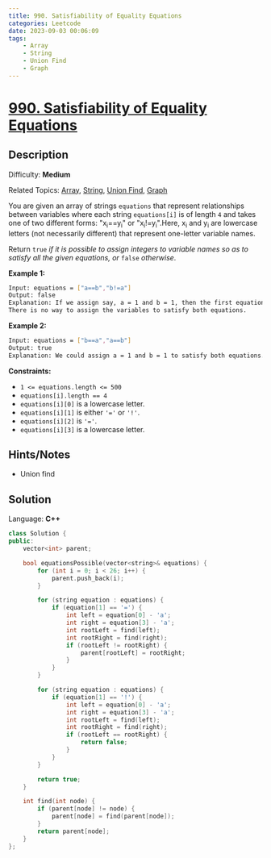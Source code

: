 ```yaml
---
title: 990. Satisfiability of Equality Equations
categories: Leetcode
date: 2023-09-03 00:06:09
tags:
    - Array
    - String
    - Union Find
    - Graph
---
```


# [990\. Satisfiability of Equality Equations](https://leetcode.com/problems/satisfiability-of-equality-equations/)

## Description

Difficulty: **Medium**

Related Topics: [Array](https://leetcode.com/tag/https://leetcode.com/tag/array//), [String](https://leetcode.com/tag/https://leetcode.com/tag/string//), [Union Find](https://leetcode.com/tag/https://leetcode.com/tag/union-find//), [Graph](https://leetcode.com/tag/https://leetcode.com/tag/graph//)

You are given an array of strings `equations` that represent relationships between variables where each string `equations[i]` is of length `4` and takes one of two different forms: "x<sub>i</sub>==y<sub>i</sub>" or "x<sub>i</sub>!=y<sub>i</sub>".Here, x<sub>i</sub> and y<sub>i</sub> are lowercase letters (not necessarily different) that represent one-letter variable names.

Return `true` _if it is possible to assign integers to variable names so as to satisfy all the given equations, or_ `false` _otherwise_.

**Example 1:**

```bash
Input: equations = ["a==b","b!=a"]
Output: false
Explanation: If we assign say, a = 1 and b = 1, then the first equation is satisfied, but not the second.
There is no way to assign the variables to satisfy both equations.
```

**Example 2:**

```bash
Input: equations = ["b==a","a==b"]
Output: true
Explanation: We could assign a = 1 and b = 1 to satisfy both equations.
```

**Constraints:**

* `1 <= equations.length <= 500`
* `equations[i].length == 4`
* `equations[i][0]` is a lowercase letter.
* `equations[i][1]` is either `'='` or `'!'`.
* `equations[i][2]` is `'='`.
* `equations[i][3]` is a lowercase letter.

## Hints/Notes

* Union find

## Solution

Language: **C++**

```C++
class Solution {
public:
    vector<int> parent;

    bool equationsPossible(vector<string>& equations) {
        for (int i = 0; i < 26; i++) {
            parent.push_back(i);
        }

        for (string equation : equations) {
            if (equation[1] == '=') {
                int left = equation[0] - 'a';
                int right = equation[3] - 'a';
                int rootLeft = find(left);
                int rootRight = find(right);
                if (rootLeft != rootRight) {
                    parent[rootLeft] = rootRight;
                }
            }
        }

        for (string equation : equations) {
            if (equation[1] == '!') {
                int left = equation[0] - 'a';
                int right = equation[3] - 'a';
                int rootLeft = find(left);
                int rootRight = find(right);
                if (rootLeft == rootRight) {
                    return false;
                }
            }
        }

        return true;
    }

    int find(int node) {
        if (parent[node] != node) {
            parent[node] = find(parent[node]);
        }
        return parent[node];
    }
};
```

